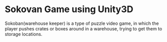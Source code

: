 # Sokovan Game using Unity3D
Sokoban(warehouse keeper) is a type of puzzle video game, in which the player pushes crates or boxes around in a warehouse, trying to get them to storage locations.
